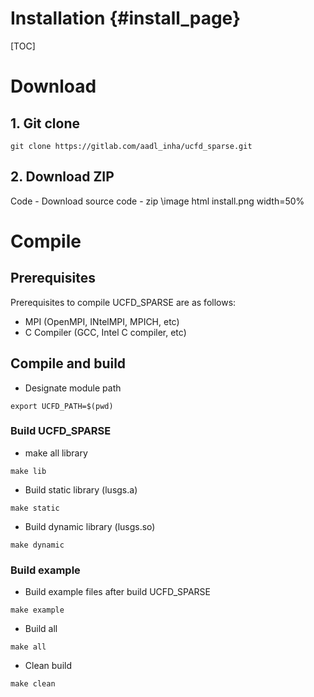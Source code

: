 Installation                        {#install_page}
============

[TOC]
# Download

## 1. Git clone

```
git clone https://gitlab.com/aadl_inha/ucfd_sparse.git
```

## 2. Download ZIP
Code - Download source code - zip
\image html install.png width=50%

# Compile
## Prerequisites

Prerequisites to compile UCFD_SPARSE are as follows:
- MPI (OpenMPI, INtelMPI, MPICH, etc)
- C Compiler (GCC, Intel C compiler, etc)


## Compile and build

- Designate module path
```
export UCFD_PATH=$(pwd)
```

### Build UCFD_SPARSE 
- make all library
```
make lib
```

- Build static library (lusgs.a)
```
make static
```

- Build dynamic library (lusgs.so)
```
make dynamic
```

### Build example
- Build example files after build UCFD_SPARSE
```
make example
```

- Build all
```
make all
```

- Clean build
```
make clean
```


